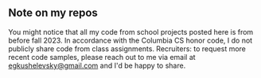 ## Note on my repos
You might notice that all my code from school projects posted here is from before fall 2023. In accordance with the Columbia CS honor code, I do not 
publicly share code from class assignments. Recruiters: to request more recent code samples, please reach out to me via email at egkushelevsky@gmail.com and
I'd be happy to share.

<!--
**egkushelevsky/egkushelevsky** is a ✨ _special_ ✨ repository because its `README.md` (this file) appears on your GitHub profile.

Here are some ideas to get you started:

- 🔭 I’m currently working on ...
- 🌱 I’m currently learning ...
- 👯 I’m looking to collaborate on ...
- 🤔 I’m looking for help with ...
- 💬 Ask me about ...
- 📫 How to reach me: ...
- 😄 Pronouns: ...
- ⚡ Fun fact: ...
-->
